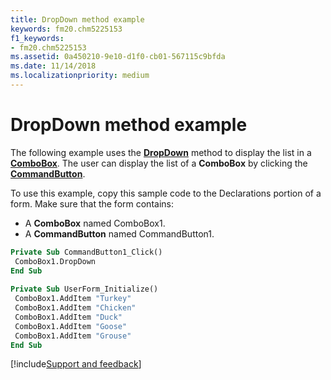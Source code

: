 ```yaml
---
title: DropDown method example
keywords: fm20.chm5225153
f1_keywords:
- fm20.chm5225153
ms.assetid: 0a450210-9e10-d1f0-cb01-567115c9bfda
ms.date: 11/14/2018
ms.localizationpriority: medium
---
```



# DropDown method example

The following example uses the **[DropDown](dropdown-method.md)** method to display the list in a **[ComboBox](combobox-control.md)**. The user can display the list of a **ComboBox** by clicking the **[CommandButton](commandbutton-control.md)**.

To use this example, copy this sample code to the Declarations portion of a form. Make sure that the form contains:

- A **ComboBox** named ComboBox1.    
- A **CommandButton** named CommandButton1.
    

```vb
Private Sub CommandButton1_Click() 
 ComboBox1.DropDown 
End Sub 
 
Private Sub UserForm_Initialize() 
 ComboBox1.AddItem "Turkey" 
 ComboBox1.AddItem "Chicken" 
 ComboBox1.AddItem "Duck" 
 ComboBox1.AddItem "Goose" 
 ComboBox1.AddItem "Grouse" 
End Sub
```

[!include[Support and feedback](~/includes/feedback-boilerplate.md)]